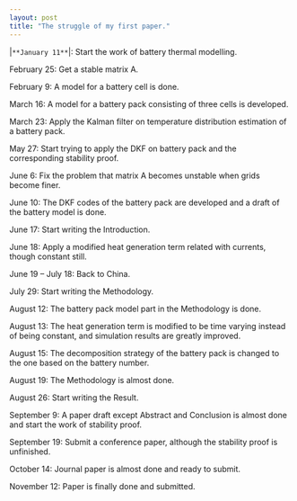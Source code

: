 ```yaml
---
layout: post
title: "The struggle of my first paper."
---
```





|`**January 11**`|: Start the work of battery thermal modelling. 

February 25: Get a stable matrix A.

February 9: A model for a battery cell is done.

March 16: A model for a battery pack consisting of three cells is developed.

March 23: Apply the Kalman filter on temperature distribution estimation of a battery pack.

May 27: Start trying to apply the DKF on battery pack and the corresponding stability proof.

June 6: Fix the problem that matrix A becomes unstable when grids become finer.

June 10: The DKF codes of the battery pack are developed and a draft of the battery model is done.

June 17: Start writing the Introduction.

June 18: Apply a modified heat generation term related with currents, though constant still.

June 19 – July 18: Back to China.

July 29: Start writing the Methodology.

August 12: The battery pack model part in the Methodology is done.

August 13: The heat generation term is modified to be time varying instead of being constant, and simulation results are greatly improved.

August 15: The decomposition strategy of the battery pack is changed to the one based on the battery number.

August 19: The Methodology is almost done.

August 26: Start writing the Result.

September 9: A paper draft except Abstract and Conclusion is almost done and start the work of stability proof.

September 19: Submit a conference paper, although the stability proof is unfinished.

October 14: Journal paper is almost done and ready to submit.

November 12: Paper is finally done and submitted.



